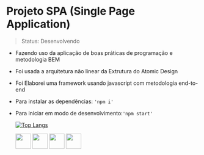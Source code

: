 <h1> Projeto SPA (Single Page Application)</h1>

> Status: Desenvolvendo

<!--ts-->

   - Fazendo uso da aplicação de boas práticas de programação e metodologia BEM
   - Foi usada a arquitetura não linear da Extrutura do Atomic Design
   - Foi Elaborei uma framework usando javascript com metodologia end-to-end
   - Para instalar as dependências: `'npm i'`
   - Para iniciar em modo de desenvolvimento:`'npm start'`


     [![Top Langs](https://github-readme-stats.vercel.app/api/top-langs/?username=carlosvico)](https://github.com/carlosvico/github-readme-stats)

     <img src="https://cdn.jsdelivr.net/gh/devicons/devicon/icons/sass/html-original.svg" widht="40" height="40"></img>
     <img src="https://cdn.jsdelivr.net/gh/devicons/devicon/icons/sass/sass-original.svg" widht="40" height="40"></img>
     <img src="https://cdn.jsdelivr.net/gh/devicons/devicon/icons/sass/sass-original.svg" widht="40" height="40"></img>
     <img src="https://cdn.jsdelivr.net/gh/devicons/devicon/icons/sass/sass-original.svg" widht="40" height="40"></img>


<!--te-->
